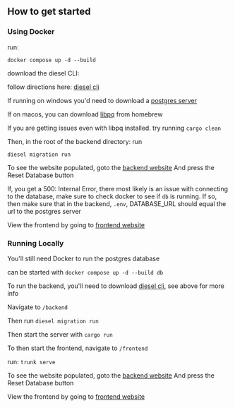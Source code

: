 ## How to get started

### Using Docker

run:

`docker compose up -d --build`

download the diesel CLI:

follow directions here: [diesel cli](https://github.com/diesel-rs/diesel/tree/master/diesel_cli)

If running on windows you'd need to download a [postgres server](https://www.postgresql.org/download/windows/)

If on macos, you can download [libpq](https://formulae.brew.sh/formula/libpq) from homebrew

If you are getting issues even with libpq installed. try running `cargo clean`

Then, in the root of the backend directory: run 

`diesel migration run`

To see the website populated, goto the [backend website](http://localhost:8081/)
And press the Reset Database button

If, you get a 500: Internal Error, there most likely is an issue with connecting to the database,
make sure to check docker to see if `db` is running. If so, then make sure that in the backend, `.env`, DATABASE_URL should equal the url to the postgres server

View the frontend by going to [frontend website](http://localhost:8080/)

### Running Locally

You'll still need Docker to run the postgres database

can be started with `docker compose up -d --build db`

To run the backend, you'll need to download [diesel cli](https://github.com/diesel-rs/diesel/tree/master/diesel_cli), see above for more info

Navigate to `/backend`

Then run `diesel migration run`

Then start the server with `cargo run`

To then start the frontend, navigate to `/frontend`

run: `trunk serve`

To see the website populated, goto the [backend website](http://localhost:8081/)
And press the Reset Database button

View the frontend by going to [frontend website](http://localhost:8080/)
